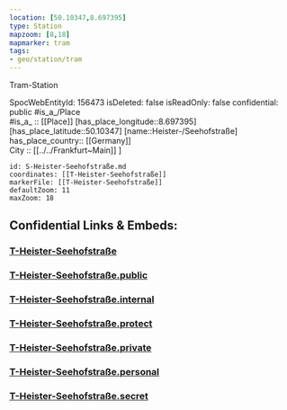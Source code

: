 ```yaml
---
location: [50.10347,8.697395] 
type: Station 
mapzoom: [8,18] 
mapmarker: tram 
tags:
- geo/station/tram
---
```


Tram-Station

SpocWebEntityId: 156473
isDeleted: false
isReadOnly: false
confidential: public
#is_a_/Place  
#is_a_ :: [[Place]] 
[has_place_longitude::8.697395] 
[has_place_latitude::50.10347] 
[name::Heister-/Seehofstraße] 
has_place_country:: [[Germany]]  
City :: [[../../Frankfurt~Main]] ] 


```leaflet
id: S-Heister-Seehofstraße.md
coordinates: [[T-Heister-Seehofstraße]] 
markerFile: [[T-Heister-Seehofstraße]] 
defaultZoom: 11 
maxZoom: 18
```


## Confidential Links & Embeds: 

### [T-Heister-Seehofstraße](/_Standards/Earth/Continent/Europe/Europe~Central/Germany/Germany~West/Hessen/counties~Hessen/Frankfurt~Main/Stations-FFM~T/T-Heister-Seehofstraße.md) 

### [T-Heister-Seehofstraße.public](/_public/Earth/Continent/Europe/Europe~Central/Germany/Germany~West/Hessen/counties~Hessen/Frankfurt~Main/Stations-FFM~T/T-Heister-Seehofstraße.public.md) 

### [T-Heister-Seehofstraße.internal](/_internal/Earth/Continent/Europe/Europe~Central/Germany/Germany~West/Hessen/counties~Hessen/Frankfurt~Main/Stations-FFM~T/T-Heister-Seehofstraße.internal.md) 

### [T-Heister-Seehofstraße.protect](/_protect/Earth/Continent/Europe/Europe~Central/Germany/Germany~West/Hessen/counties~Hessen/Frankfurt~Main/Stations-FFM~T/T-Heister-Seehofstraße.protect.md) 

### [T-Heister-Seehofstraße.private](/_private/Earth/Continent/Europe/Europe~Central/Germany/Germany~West/Hessen/counties~Hessen/Frankfurt~Main/Stations-FFM~T/T-Heister-Seehofstraße.private.md) 

### [T-Heister-Seehofstraße.personal](/_personal/Earth/Continent/Europe/Europe~Central/Germany/Germany~West/Hessen/counties~Hessen/Frankfurt~Main/Stations-FFM~T/T-Heister-Seehofstraße.personal.md) 

### [T-Heister-Seehofstraße.secret](/_secret/Earth/Continent/Europe/Europe~Central/Germany/Germany~West/Hessen/counties~Hessen/Frankfurt~Main/Stations-FFM~T/T-Heister-Seehofstraße.secret.md)

